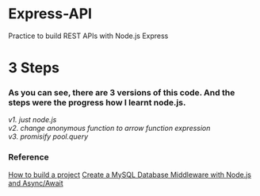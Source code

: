 # Express-API
Practice to build REST APIs with Node.js Express

# 3 Steps
### As you can see, there are 3 versions of this code. And the steps were the progress how I learnt node.js. </br>
*v1. just node.js </br>
v2. change anonymous function to arrow function expression </br>
v3. promisify *pool.query* </br>*

### Reference
[How to build a project](https://dotblogs.com.tw/tingi/2018/11/04/152907)
[Create a MySQL Database Middleware with Node.js and Async/Await](https://medium.com/@mhagemann/create-a-mysql-database-middleware-with-node-js-8-and-async-await-6984a09d49f4)
